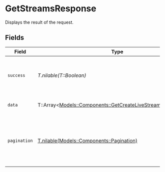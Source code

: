 # GetStreamsResponse

Displays the result of the request.


## Fields

| Field                                                                                                                 | Type                                                                                                                  | Required                                                                                                              | Description                                                                                                           | Example                                                                                                               |
| --------------------------------------------------------------------------------------------------------------------- | --------------------------------------------------------------------------------------------------------------------- | --------------------------------------------------------------------------------------------------------------------- | --------------------------------------------------------------------------------------------------------------------- | --------------------------------------------------------------------------------------------------------------------- |
| `success`                                                                                                             | *T.nilable(T::Boolean)*                                                                                               | :heavy_minus_sign:                                                                                                    | It demonstrates whether the request is successful or not.                                                             | true                                                                                                                  |
| `data`                                                                                                                | T::Array<[Models::Components::GetCreateLiveStreamResponseDTO](../../models/shared/getcreatelivestreamresponsedto.md)> | :heavy_minus_sign:                                                                                                    | Displays the result of the request.                                                                                   |                                                                                                                       |
| `pagination`                                                                                                          | [T.nilable(Models::Components::Pagination)](../../models/shared/pagination.md)                                        | :heavy_minus_sign:                                                                                                    | Pagination organizes content into pages for better readability and navigation.                                        |                                                                                                                       |